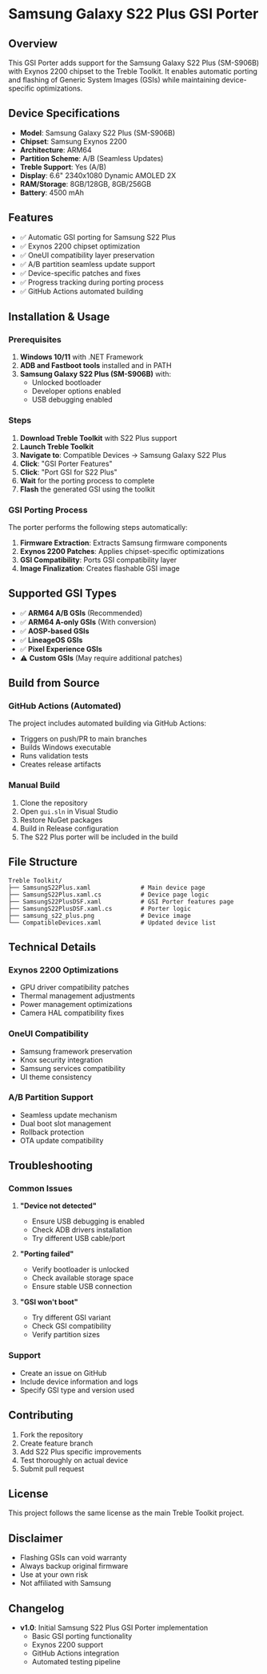 # Samsung Galaxy S22 Plus GSI Porter

## Overview
This GSI Porter adds support for the Samsung Galaxy S22 Plus (SM-S906B) with Exynos 2200 chipset to the Treble Toolkit. It enables automatic porting and flashing of Generic System Images (GSIs) while maintaining device-specific optimizations.

## Device Specifications
- **Model**: Samsung Galaxy S22 Plus (SM-S906B)
- **Chipset**: Samsung Exynos 2200
- **Architecture**: ARM64
- **Partition Scheme**: A/B (Seamless Updates)
- **Treble Support**: Yes (A/B)
- **Display**: 6.6" 2340x1080 Dynamic AMOLED 2X
- **RAM/Storage**: 8GB/128GB, 8GB/256GB
- **Battery**: 4500 mAh

## Features
- ✅ Automatic GSI porting for Samsung S22 Plus
- ✅ Exynos 2200 chipset optimization
- ✅ OneUI compatibility layer preservation
- ✅ A/B partition seamless update support
- ✅ Device-specific patches and fixes
- ✅ Progress tracking during porting process
- ✅ GitHub Actions automated building

## Installation & Usage

### Prerequisites
1. **Windows 10/11** with .NET Framework
2. **ADB and Fastboot tools** installed and in PATH
3. **Samsung Galaxy S22 Plus (SM-S906B)** with:
   - Unlocked bootloader
   - Developer options enabled
   - USB debugging enabled

### Steps
1. **Download Treble Toolkit** with S22 Plus support
2. **Launch Treble Toolkit**
3. **Navigate to**: Compatible Devices → Samsung Galaxy S22 Plus
4. **Click**: "GSI Porter Features"
5. **Click**: "Port GSI for S22 Plus"
6. **Wait** for the porting process to complete
7. **Flash** the generated GSI using the toolkit

### GSI Porting Process
The porter performs the following steps automatically:
1. **Firmware Extraction**: Extracts Samsung firmware components
2. **Exynos 2200 Patches**: Applies chipset-specific optimizations
3. **GSI Compatibility**: Ports GSI compatibility layer
4. **Image Finalization**: Creates flashable GSI image

## Supported GSI Types
- ✅ **ARM64 A/B GSIs** (Recommended)
- ✅ **ARM64 A-only GSIs** (With conversion)
- ✅ **AOSP-based GSIs**
- ✅ **LineageOS GSIs**
- ✅ **Pixel Experience GSIs**
- ⚠️ **Custom GSIs** (May require additional patches)

## Build from Source

### GitHub Actions (Automated)
The project includes automated building via GitHub Actions:
- Triggers on push/PR to main branches
- Builds Windows executable
- Runs validation tests
- Creates release artifacts

### Manual Build
1. Clone the repository
2. Open `gui.sln` in Visual Studio
3. Restore NuGet packages
4. Build in Release configuration
5. The S22 Plus porter will be included in the build

## File Structure
```
Treble Toolkit/
├── SamsungS22Plus.xaml              # Main device page
├── SamsungS22Plus.xaml.cs           # Device page logic
├── SamsungS22PlusDSF.xaml           # GSI Porter features page
├── SamsungS22PlusDSF.xaml.cs        # Porter logic
├── samsung_s22_plus.png             # Device image
└── CompatibleDevices.xaml           # Updated device list
```

## Technical Details

### Exynos 2200 Optimizations
- GPU driver compatibility patches
- Thermal management adjustments
- Power management optimizations
- Camera HAL compatibility fixes

### OneUI Compatibility
- Samsung framework preservation
- Knox security integration
- Samsung services compatibility
- UI theme consistency

### A/B Partition Support
- Seamless update mechanism
- Dual boot slot management
- Rollback protection
- OTA update compatibility

## Troubleshooting

### Common Issues
1. **"Device not detected"**
   - Ensure USB debugging is enabled
   - Check ADB drivers installation
   - Try different USB cable/port

2. **"Porting failed"**
   - Verify bootloader is unlocked
   - Check available storage space
   - Ensure stable USB connection

3. **"GSI won't boot"**
   - Try different GSI variant
   - Check GSI compatibility
   - Verify partition sizes

### Support
- Create an issue on GitHub
- Include device information and logs
- Specify GSI type and version used

## Contributing
1. Fork the repository
2. Create feature branch
3. Add S22 Plus specific improvements
4. Test thoroughly on actual device
5. Submit pull request

## License
This project follows the same license as the main Treble Toolkit project.

## Disclaimer
- Flashing GSIs can void warranty
- Always backup original firmware
- Use at your own risk
- Not affiliated with Samsung

## Changelog
- **v1.0**: Initial Samsung S22 Plus GSI Porter implementation
  - Basic GSI porting functionality
  - Exynos 2200 support
  - GitHub Actions integration
  - Automated testing pipeline

